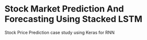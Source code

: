 # Stock Market Prediction And Forecasting Using Stacked LSTM
Stock Price Prediction case study using Keras for RNN
